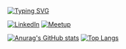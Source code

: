 [![Typing SVG](https://readme-typing-svg.demolab.com/?lines=Ghassan+Malke;Always+learning+new+things;And+exploring+new+technologies)](https://github.com/gma1k)


[![LinkedIn](https://img.shields.io/badge/LinkedIn-blue?style=flat-square&logo=linkedin&labelColor=blue)](https://www.linkedin.com/in/gmalk/) [![Meetup](https://img.shields.io/badge/Meetup-red?style=flat-square&logo=meetup&labelColor=red)](https://www.meetup.com/members/398144352/)




[![Anurag's GitHub stats](https://github-readme-stats.vercel.app/api?username=gma1k&theme=holi)](https://github.com/gma1k)   [![Top Langs](https://github-readme-stats.vercel.app/api/top-langs/?username=gma1k&layout=compact&theme=holi)](https://github.com/gma1k)
